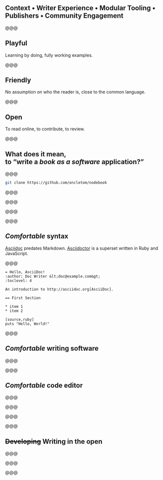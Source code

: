 <!-- .slide: data-state="contrasted" -->

## Context • **Writer Experience** • Modular Tooling • Publishers • Community Engagement

@@@

## **Playful**

Learning by doing, fully working examples.

@@@

## **Friendly**

No assumption on who the reader is, close to the common language.

@@@

## **Open**

To read online, to contribute, to review.

@@@

## What does it mean, <br> to <q>write a _book as a software_ application?</q>

@@@

```sh
git clone https://github.com/oncletom/nodebook
```

@@@

<!-- .slide: data-background="images/github-content.png" data-background-size="contain" -->

@@@

<!-- .slide: data-background="images/github-git.png" data-background-size="contain" -->

@@@

<!-- .slide: data-background="images/github-collaboration.png" data-background-size="contain" -->

@@@

## _Comfortable_ syntax

[Asciidoc][] predates Markdown. [Asciidoctor][] is a superset written in Ruby and JavaScript.

[Asciidoc]: http://www.methods.co.nz/asciidoc/
[Asciidoctor]: https://asciidoctor.org/

@@@

```adoc
= Hello, AsciiDoc!
:author: Doc Writer &lt;doc@example.com&gt;
:toclevel: 4

An introduction to http://asciidoc.org[AsciiDoc].

== First Section

* item 1
* item 2

[source,ruby]
puts "Hello, World!"
```

@@@

## _Comfortable_ writing software

@@@

<!-- .slide: data-background="images/writing-with-ia-writer.png" data-background-size="contain" -->

@@@

## _Comfortable_ code editor

@@@

<!-- .slide: data-background="images/atom-asciidoctor.png" data-background-size="contain" -->

@@@

<!-- .slide: data-background="images/atom-asciidoct-menu.png" data-background-size="contain" -->

@@@

<!-- .slide: data-background="images/atom-asciidoctor-rendering.png" data-background-size="contain" -->

@@@

## ~~Developing~~ Writing in the open

@@@

<!-- .slide: data-background="images/github-contrib.png" data-background-size="contain" -->

@@@

<!-- .slide: data-background="images/github-contrib-fix.png" data-background-size="contain" -->

@@@

<!-- .slide: data-background="images/github-contrib-diff.png" data-background-size="contain" -->

